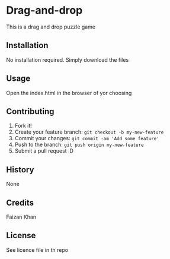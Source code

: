 # Drag-and-drop
This is a drag and drop puzzle game

## Installation
No installation required. Simply download the files

## Usage
Open the index.html in the browser of yor choosing

## Contributing
1. Fork it!
2. Create your feature branch: `git checkout -b my-new-feature`
3. Commit your changes: `git commit -am 'Add some feature'`
4. Push to the branch: `git push origin my-new-feature`
5. Submit a pull request :D

## History
None

## Credits
Faizan Khan

## License
See licence file in th repo
